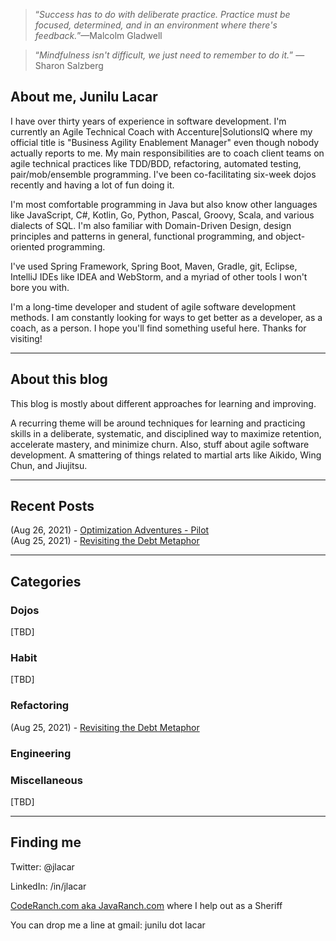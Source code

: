 > &ldquo;_Success has to do with deliberate practice. Practice must be focused,
> determined, and in an environment where there's feedback._&rdquo;&mdash;Malcolm Gladwell

> &ldquo;_Mindfulness isn't difficult, we just need to remember to do it._&rdquo;
> &mdash;Sharon Salzberg

## About me, Junilu Lacar

I have over thirty years of experience in software development. I'm currently an Agile Technical Coach 
with Accenture|SolutionsIQ where my official title is "Business Agility Enablement Manager" even though nobody 
actually reports to me. My main responsibilities are to coach client teams on agile technical practices like 
TDD/BDD, refactoring, automated testing, pair/mob/ensemble programming. I've been co-facilitating six-week dojos 
recently and having a lot of fun doing it. 

I'm most comfortable programming in Java but also know other languages like JavaScript, C#, Kotlin, Go, Python, Pascal, 
Groovy, Scala, and various dialects of SQL. I'm also familiar with Domain-Driven Design, design principles and 
patterns in general, functional programming, and object-oriented programming. 

I've used Spring Framework, Spring Boot, Maven, Gradle, git, Eclipse, IntelliJ IDEs like IDEA and WebStorm, and a 
myriad of other tools I won't bore you with. 

I'm a long-time developer and student of agile software development methods. I am constantly looking for ways to get
better as a developer, as a coach, as a person. I hope you'll find something useful here. Thanks for visiting!

----
## About this blog

This blog is mostly about different approaches for learning and improving. 

A recurring theme will be around techniques for learning and practicing skills in a deliberate, systematic, and 
disciplined way to maximize retention, accelerate mastery, and minimize churn. Also, stuff about agile software 
development. A smattering of things related to martial arts like Aikido, Wing Chun, and Jiujitsu.

----
## Recent Posts

(Aug 26, 2021) - [Optimization Adventures - Pilot](coding/premature-optimization-1.md)  
(Aug 25, 2021) - [Revisiting the Debt Metaphor](refactoring/revisiting-tech-debt.md)  

----
## Categories 

### Dojos

[TBD]

### Habit

[TBD]

### Refactoring

(Aug 25, 2021) - [Revisiting the Debt Metaphor](refactoring/revisiting-tech-debt.md)   

### Engineering


### Miscellaneous

[TBD]

----
## Finding me 

Twitter: @jlacar

LinkedIn: /in/jlacar

[CodeRanch.com aka JavaRanch.com](https://coderanch.com) where I help out as a Sheriff

You can drop me a line at gmail: junilu dot lacar
